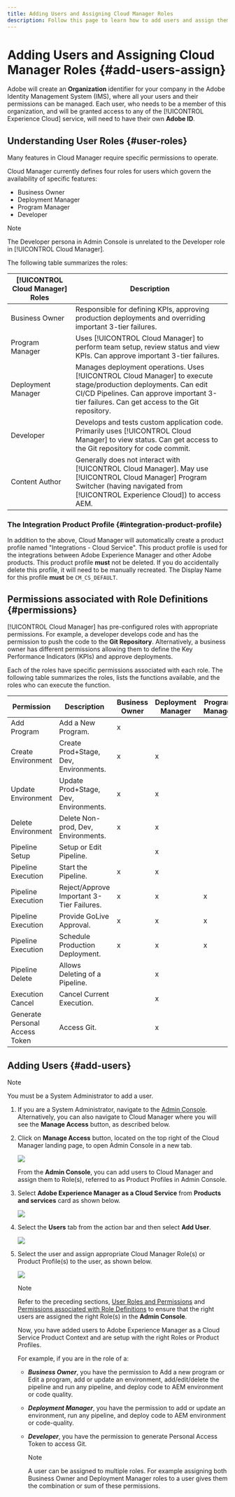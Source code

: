 ```yaml
---
title: Adding Users and Assigning Cloud Manager Roles 
description: Follow this page to learn how to add users and assign them to Cloud Manager roles
---
```


# Adding Users and Assigning Cloud Manager Roles {#add-users-assign}

Adobe will create an **Organization** identifier for your company in the Adobe Identity Management System (IMS), where all your users and their permissions can be managed. Each user, who needs to be a member of this organization, and will be granted access to any of the [!UICONTROL Experience Cloud] service, will need to have their own **Adobe ID**. 

## Understanding User Roles {#user-roles}

Many features in Cloud Manager require specific permissions to operate.

Cloud Manager currently defines four roles for users which govern the availability of specific features:

* Business Owner
* Deployment Manager
* Program Manager
* Developer

>[!NOTE]
>The Developer persona in Admin Console is unrelated to the Developer role in [!UICONTROL Cloud Manager].

The following table summarizes the roles:

|[!UICONTROL Cloud Manager] Roles|Description|
|--- |--- |
|Business Owner|Responsible for defining KPIs, approving production deployments and overriding important 3-tier failures.|
|Program Manager|Uses [!UICONTROL Cloud Manager] to perform team setup, review status and view KPIs. Can approve important 3-tier failures.|
|Deployment Manager|Manages deployment operations. Uses [!UICONTROL Cloud Manager] to execute stage/production deployments. Can edit CI/CD Pipelines. Can approve important 3-tier failures. Can get access to the Git repository.|
|Developer|Develops and tests custom application code. Primarily uses [!UICONTROL Cloud Manager] to view status. Can get access to the Git repository for code commit.|
|Content Author|Generally does not interact with [!UICONTROL Cloud Manager]. May use [!UICONTROL Cloud Manager] Program Switcher (having navigated from [!UICONTROL Experience Cloud]) to access AEM.|

### The Integration Product Profile {#integration-product-profile}

In addition to the above, Cloud Manager will automatically create a product profile named "Integrations - Cloud Service". This product profile is used for the integrations between Adobe Experience Manager and other Adobe products. This product profile **must** not be deleted. If you do accidentally delete this profile, it will need to be manually recreated. The Display Name for this profile **must** be `CM_CS_DEFAULT`.


## Permissions associated with Role Definitions {#permissions}

[!UICONTROL Cloud Manager] has pre-configured roles with appropriate permissions. For example, a developer develops code and has the permission to push the code to the **Git Repository**. Alternatively, a business owner has different permissions allowing them to define the Key Performance Indicators (KPIs) and approve deployments.

Each of the roles have specific permissions associated with each role. The following table summarizes the roles, lists the functions available, and the roles who can execute the function.

|Permission|Description|Business Owner|Deployment Manager|Program Manager|Developer|
|--- |--- |--- |--- |--- |--- |
|Add Program|Add a New Program.|x||||
|Create Environment|Create Prod+Stage, Dev, Environments.|x|x|||
|Update Environment|Update Prod+Stage, Dev, Environments.|x|x|||
|Delete Environment|Delete Non-prod, Dev, Environments.|x|x|||
|Pipeline Setup|Setup or Edit Pipeline.||x|||
|Pipeline Execution|Start the Pipeline.|x|x|||
|Pipeline Execution|Reject/Approve Important 3-Tier Failures.|x|x|x||
|Pipeline Execution|Provide GoLive Approval.|x|x|x||
|Pipeline Execution|Schedule Production Deployment.|x|x|x||
|Pipeline Delete|Allows Deleting of a Pipeline.||x|||
|Execution Cancel|Cancel Current Execution.||x|||
|Generate Personal Access Token|Access Git.||x||x|

## Adding Users {#add-users}

>[!NOTE]
>You must be a System Administrator to add a user. 

1. If you are a System Administrator, navigate to the [Admin Console](https://adminconsole.adobe.com). Alternatively, you can also  navigate to Cloud Manager where you will see the **Manage Access** button, as described below. 

1. Click on **Manage Access**  button, located on the top right of the Cloud Manager landing page, to open Admin Console in a new tab.

   ![](/help/onboarding/getting-access-to-aem-in-cloud/assets/sys-admin5.png)

   From the **Admin Console**, you can add users to Cloud Manager and assign them to Role(s), referred to as Product Profiles in Admin Console.  

1. Select **Adobe Experience Manager as a Cloud Service** from **Products and services** card as shown below.

   ![](/help/onboarding/what-is-required/assets/admin-console-1.png)

1. Select the **Users** tab from the action  bar and then select **Add User**.

   ![](/help/onboarding/what-is-required/assets/admin-console-2.png)

1.  Select the user and assign appropriate Cloud Manager Role(s) or Product Profile(s) to the user, as shown below.

    ![](/help/onboarding/what-is-required/assets/admin-console-3.png)

      >[!NOTE]
      >Refer to the preceding sections, [User Roles and Permissions](#user-roles) and [Permissions associated with Role Definitions](#permissions) to ensure that the right users are assigned the right Role(s) in the **Admin Console**.

      Now, you have added users to Adobe Experience Manager as a Cloud Service Product Context and are setup with the right Roles or Product Profiles.

      For example, if you are in the role of a:

      * ***Business Owner***, you have the permission to Add a new program or Edit a program, add or update an environment, add/edit/delete the pipeline and run any pipeline, and deploy code to AEM environment or code quality.

      * ***Deployment Manager***, you have the permission to add or update an environment, run any pipeline, and deploy code to AEM environment or code-quality. 

      * ***Developer***, you have the permission to generate Personal Access Token to access Git.

        >[!NOTE]
        > A user can be assigned to multiple roles. For example assigning both Business Owner and Deployment Manager roles to a user gives them the combination or sum of these permissions.
